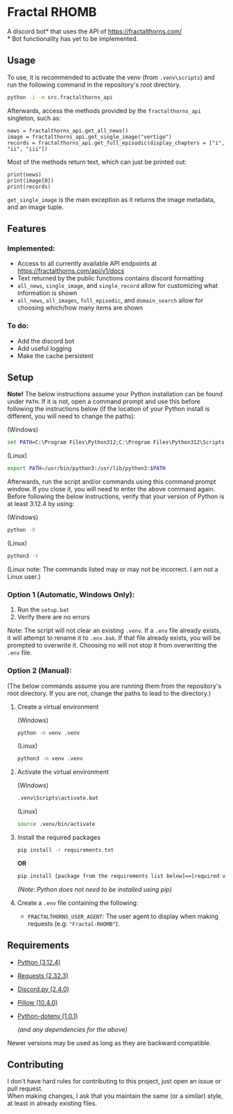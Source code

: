 # Fractal RHOMB

A discord bot\* that uses the API of https://fractalthorns.com/ \
\* Bot functionality has yet to be implemented.

## Usage

To use, it is recommended to activate the venv (from `.venv\scripts`) and run the following command in the repository's root directory.

```bat
python -i -m src.fractalthorns_api
```

Afterwards, access the methods provided by the `fractalthorns_api` singleton, such as:

```
news = fractalthorns_api.get_all_news()
image = fractalthorns_api.get_single_image("vertigo")
records = fractalthorns_api.get_full_episodic(display_chapters = ["i", "ii", "iii"])
```

Most of the methods return text, which can just be printed out:

```
print(news)
print(image[0])
print(records)
```

`get_single_image` is the main exception as it returns the image metadata, and an image tuple.

## Features

### Implemented:

- Access to all currently available API endpoints at https://fractalthorns.com/api/v1/docs
- Text returned by the public functions contains discord formatting
- `all_news`, `single_image`, and `single_record` allow for customizing what information is shown
- `all_news`, `all_images`, `full_episodic`, and `domain_search` allow for choosing which/how many items are shown

### To do:

- Add the discord bot
- Add useful logging
- Make the cache persistent

## Setup

**Note!** The below instructions assume your Python installation can be found under `PATH`.
If it is not, open a command prompt and use this before following the instructions below (if the location of your Python install is different, you will need to change the paths):

(Windows)

```bat
set PATH=C:\Program Files\Python312;C:\Program Files\Python312\Scripts;%PATH%
```

(Linux)

```bash
export PATH=/usr/bin/python3:/usr/lib/python3:$PATH
```

Afterwards, run the script and/or commands using this command prompt window. If you close it, you will need to enter the above command again.\
Before following the below instructions, verify that your version of Python is at least 3.12.4 by using:

(Windows)

```bat
python -V
```

(Linux)

```bash
python3 -V
```

(Linux note: The commands listed may or may not be incorrect. I am not a Linux user.)

### Option 1 (Automatic, Windows Only):

1. Run the `setup.bat`
2. Verify there are no errors

Note: The script will not clear an existing `.venv`. If a `.env` file already exists, it will attempt to rename it to `.env.bak`. If that file already exists, you will be prompted to overwrite it. Choosing no will not stop it from overwriting the `.env` file.

### Option 2 (Manual):

(The below commands assume you are running them from the repository's root directory. If you are not, change the paths to lead to the directory.)

1. Create a virtual environment
	
 	(Windows)

	```bat
	python -m venv .venv
	```

	(Linux)
 
 	```bash
  	python3 -m venv .venv
	```
  
2. Activate the virtual environment

 	(Windows)

	```bat
	.venv\Scripts\activate.bat
	```

	(Linux)
 
	```bash
	source .venv/bin/activate
	```
 
3. Install the required packages
	
 	```bat
	pip install -r requirements.txt
	```
 
	**OR**
   
	```bat
	pip install [package from the requirements list below]==[required version]
	```
 
	_(Note: Python does not need to be installed using pip)_

4. Create a `.env` file containing the following:
	- `FRACTALTHORNS_USER_AGENT`: The user agent to display when making requests (e.g: `"Fractal-RHOMB"`).

## Requirements

- [Python (3.12.4)](https://www.python.org/downloads/)
- [Requests (2.32.3)](https://pypi.org/project/requests/2.32.3/)
- [Discord.py (2.4.0)](https://pypi.org/project/discord.py/2.4.0/)
- [Pillow (10.4.0)](https://pypi.org/project/pillow/10.4.0/)
- [Python-dotenv (1.0.1)](https://pypi.org/project/python-dotenv/1.0.1/)

	_(and any dependencies for the above)_

Newer versions may be used as long as they are backward compatible.

## Contributing

I don't have hard rules for contributing to this project, just open an issue or pull request.\
When making changes, I ask that you maintain the same (or a similar) style, at least in already existing files.
